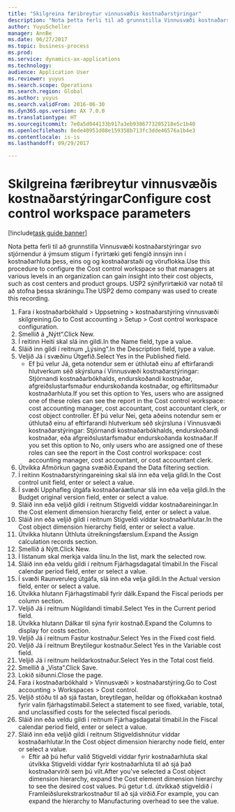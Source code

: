 ```yaml
--- 
title: "Skilgreina færibreytur vinnusvæðis kostnaðarstýringar"
description: "Nota þetta ferli til að grunnstilla Vinnusvæði kostnaðarstýringar svo stjórnendur á ýmsum stigum í fyrirtæki geti fengið innsýn inn í kostnaðarhluta þess, eins og og kostnaðarstaði og vöruflokka."
author: YuyuScheller
manager: AnnBe
ms.date: 06/27/2017
ms.topic: business-process
ms.prod: 
ms.service: dynamics-ax-applications
ms.technology: 
audience: Application User
ms.reviewer: yuyus
ms.search.scope: Operations
ms.search.region: Global
ms.author: yuyus
ms.search.validFrom: 2016-06-30
ms.dyn365.ops.version: AX 7.0.0
ms.translationtype: HT
ms.sourcegitcommit: 7e0a5d044133b917a3eb9386773205218e5c1b40
ms.openlocfilehash: 8ede40951d08e159358b713fc3dde46576a1b4e3
ms.contentlocale: is-is
ms.lasthandoff: 09/29/2017

---
```

# <a name="configure-cost-control-workspace-parameters"></a><span data-ttu-id="0b2f2-103">Skilgreina færibreytur vinnusvæðis kostnaðarstýringar</span><span class="sxs-lookup"><span data-stu-id="0b2f2-103">Configure cost control workspace parameters</span></span>

[!include[task guide banner](../../includes/task-guide-banner.md)]

<span data-ttu-id="0b2f2-104">Nota þetta ferli til að grunnstilla Vinnusvæði kostnaðarstýringar svo stjórnendur á ýmsum stigum í fyrirtæki geti fengið innsýn inn í kostnaðarhluta þess, eins og og kostnaðarstaði og vöruflokka.</span><span class="sxs-lookup"><span data-stu-id="0b2f2-104">Use this procedure to configure the Cost control workspace so that managers at various levels in an organization can gain insight into their cost objects, such as cost centers and product groups.</span></span> <span data-ttu-id="0b2f2-105">USP2 sýnifyrirtækið var notað til að stofna þessa skráningu.</span><span class="sxs-lookup"><span data-stu-id="0b2f2-105">The USP2 demo company was used to create this recording.</span></span>

1. <span data-ttu-id="0b2f2-106">Fara í kostnaðarbókhald > Uppsetning > kostnaðarstýring vinnusvæði skilgreining.</span><span class="sxs-lookup"><span data-stu-id="0b2f2-106">Go to Cost accounting > Setup > Cost control workspace configuration.</span></span>
2. <span data-ttu-id="0b2f2-107">Smellið á „Nýtt“.</span><span class="sxs-lookup"><span data-stu-id="0b2f2-107">Click New.</span></span>
3. <span data-ttu-id="0b2f2-108">Í reitinn Heiti skal slá inn gildi.</span><span class="sxs-lookup"><span data-stu-id="0b2f2-108">In the Name field, type a value.</span></span>
4. <span data-ttu-id="0b2f2-109">Sláið inn gildi í reitnum „Lýsing“.</span><span class="sxs-lookup"><span data-stu-id="0b2f2-109">In the Description field, type a value.</span></span>
5. <span data-ttu-id="0b2f2-110">Veljið Já í svæðinu Útgefið.</span><span class="sxs-lookup"><span data-stu-id="0b2f2-110">Select Yes in the Published field.</span></span>
    * <span data-ttu-id="0b2f2-111">Ef þú velur Já, geta notendur sem er úthlutað einu af eftirfarandi hlutverkum séð skýrsluna í Vinnusvæði kostnaðarstýringar: Stjórnandi kostnaðarbókhalds, endurskoðandi kostnaðar, afgreiðslustarfsmaður endurskoðanda kostnaðar, og eftirlitsmaður kostnaðarhluta.</span><span class="sxs-lookup"><span data-stu-id="0b2f2-111">If you set this option to Yes, users who are assigned one of these roles can see the report in the Cost control workspace: cost accounting manager, cost accountant, cost accountant clerk, or cost object controller.</span></span> <span data-ttu-id="0b2f2-112">Ef þú velur Nei, geta aðeins notendur sem er úthlutað einu af eftirfarandi hlutverkum séð skýrsluna í Vinnusvæði kostnaðarstýringar: Stjórnandi kostnaðarbókhalds, endurskoðandi kostnaðar, eða afgreiðslustarfsmaður endurskoðanda kostnaðar.</span><span class="sxs-lookup"><span data-stu-id="0b2f2-112">If you set this option to No, only users who are assigned one of these roles can see the report in the Cost control workspace: cost accounting manager, cost accountant, or cost accountant clerk.</span></span>  
6. <span data-ttu-id="0b2f2-113">Útvíkka Afmörkun gagna svæðið.</span><span class="sxs-lookup"><span data-stu-id="0b2f2-113">Expand the Data filtering section.</span></span>
7. <span data-ttu-id="0b2f2-114">Í reitinn Kostnaðarstýringareining skal slá inn eða velja gildi.</span><span class="sxs-lookup"><span data-stu-id="0b2f2-114">In the Cost control unit field, enter or select a value.</span></span>
8. <span data-ttu-id="0b2f2-115">Í svæði Upphafleg útgáfa kostnaðaráætlunar slá inn eða velja gildi.</span><span class="sxs-lookup"><span data-stu-id="0b2f2-115">In the Budget original version field, enter or select a value.</span></span>
9. <span data-ttu-id="0b2f2-116">Sláið inn eða veljið gildi í reitnum Stigveldi víddar kostnaðareiningar.</span><span class="sxs-lookup"><span data-stu-id="0b2f2-116">In the Cost element dimension hierarchy field, enter or select a value.</span></span>
10. <span data-ttu-id="0b2f2-117">Sláið inn eða veljið gildi í reitnum Stigveldi víddar kostnaðarhlutar.</span><span class="sxs-lookup"><span data-stu-id="0b2f2-117">In the Cost object dimension hierarchy field, enter or select a value.</span></span>
11. <span data-ttu-id="0b2f2-118">Útvíkka hlutann Úthluta útreikningsfærslum.</span><span class="sxs-lookup"><span data-stu-id="0b2f2-118">Expand the Assign calculation records section.</span></span>
12. <span data-ttu-id="0b2f2-119">Smellið á Nýtt.</span><span class="sxs-lookup"><span data-stu-id="0b2f2-119">Click New.</span></span>
13. <span data-ttu-id="0b2f2-120">Í listanum skal merkja valda línu.</span><span class="sxs-lookup"><span data-stu-id="0b2f2-120">In the list, mark the selected row.</span></span>
14. <span data-ttu-id="0b2f2-121">Sláið inn eða veldu gildi í reitnum Fjárhagsdagatal tímabil.</span><span class="sxs-lookup"><span data-stu-id="0b2f2-121">In the Fiscal calendar period field, enter or select a value.</span></span>
15. <span data-ttu-id="0b2f2-122">Í svæði Raunveruleg útgáfa, slá inn eða velja gildi.</span><span class="sxs-lookup"><span data-stu-id="0b2f2-122">In the Actual version field, enter or select a value.</span></span>
16. <span data-ttu-id="0b2f2-123">Útvíkka hlutann Fjárhagstímabil fyrir dálk.</span><span class="sxs-lookup"><span data-stu-id="0b2f2-123">Expand the Fiscal periods per column section.</span></span>
17. <span data-ttu-id="0b2f2-124">Veljið Já í reitnum Núgildandi tímabil.</span><span class="sxs-lookup"><span data-stu-id="0b2f2-124">Select Yes in the Current period field.</span></span>
18. <span data-ttu-id="0b2f2-125">Útvíkka hlutann Dálkar til sýna fyrir kostnað.</span><span class="sxs-lookup"><span data-stu-id="0b2f2-125">Expand the Columns to display for costs section.</span></span>
19. <span data-ttu-id="0b2f2-126">Veljið Já í reitnum Fastur kostnaður.</span><span class="sxs-lookup"><span data-stu-id="0b2f2-126">Select Yes in the Fixed cost field.</span></span>
20. <span data-ttu-id="0b2f2-127">Veljið Já í reitnum Breytilegur kostnaður.</span><span class="sxs-lookup"><span data-stu-id="0b2f2-127">Select Yes in the Variable cost field.</span></span>
21. <span data-ttu-id="0b2f2-128">Veljið Já í reitnum heildarkostnaður.</span><span class="sxs-lookup"><span data-stu-id="0b2f2-128">Select Yes in the Total cost field.</span></span>
22. <span data-ttu-id="0b2f2-129">Smellið á „Vista“.</span><span class="sxs-lookup"><span data-stu-id="0b2f2-129">Click Save.</span></span>
23. <span data-ttu-id="0b2f2-130">Lokið síðunni.</span><span class="sxs-lookup"><span data-stu-id="0b2f2-130">Close the page.</span></span>
24. <span data-ttu-id="0b2f2-131">Fara í kostnaðarbókhald > Vinnusvæði > kostnaðarstýring.</span><span class="sxs-lookup"><span data-stu-id="0b2f2-131">Go to Cost accounting > Workspaces > Cost control.</span></span>
25. <span data-ttu-id="0b2f2-132">Veljið stöðu til að sjá fastan, breytilegan, heildar og óflokkaðan kostnað fyrir valin fjárhagstímabil.</span><span class="sxs-lookup"><span data-stu-id="0b2f2-132">Select a statement to see fixed, variable, total, and unclassified costs for the selected fiscal periods.</span></span>
26. <span data-ttu-id="0b2f2-133">Sláið inn eða veldu gildi í reitnum Fjárhagsdagatal tímabil.</span><span class="sxs-lookup"><span data-stu-id="0b2f2-133">In the Fiscal calendar period field, enter or select a value.</span></span>
27. <span data-ttu-id="0b2f2-134">Sláið inn eða veljið gildi í reitnum Stigveldishnútur víddar kostnaðarhlutar.</span><span class="sxs-lookup"><span data-stu-id="0b2f2-134">In the Cost object dimension hierarchy node field, enter or select a value.</span></span>
    * <span data-ttu-id="0b2f2-135">Eftir að þú hefur valið Stigveldi víddar fyrir kostnaðarhluta skal útvíkka Stigveldi víddar fyrir kostnaðarhluta til að sjá það kostnaðarvirði sem þú vilt.</span><span class="sxs-lookup"><span data-stu-id="0b2f2-135">After you've selected a Cost object dimension hierarchy, expand the Cost element dimension hierarchy to see the desired cost values.</span></span> <span data-ttu-id="0b2f2-136">Þú getur t.d. útvíkkað stigveldið í Framleiðslurekstrarkostnaður til að sjá virðið.</span><span class="sxs-lookup"><span data-stu-id="0b2f2-136">For example, you can expand the hierarchy to Manufacturing overhead to see the value.</span></span>  


